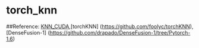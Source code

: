 # torch_knn

##Reference:
[KNN_CUDA](https://github.com/unlimblue/KNN_CUDA),[torchKNN]
(https://github.com/foolyc/torchKNN),[DenseFusion-1]
(https://github.com/drapado/DenseFusion-1/tree/Pytorch-1.6)
